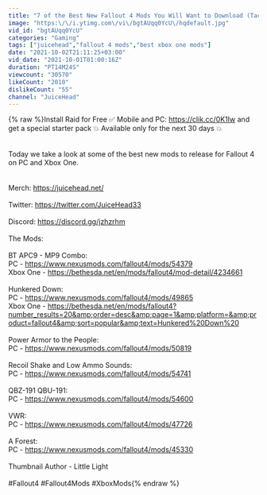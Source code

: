 ```yaml
---
title: "7 of the Best New Fallout 4 Mods You Will Want to Download (Tactical Mods)"
image: "https:\/\/i.ytimg.com\/vi\/bgtAUqq0YcU\/hqdefault.jpg"
vid_id: "bgtAUqq0YcU"
categories: "Gaming"
tags: ["juicehead","fallout 4 mods","best xbox one mods"]
date: "2021-10-02T21:11:25+03:00"
vid_date: "2021-10-01T01:00:16Z"
duration: "PT14M24S"
viewcount: "30570"
likeCount: "2010"
dislikeCount: "55"
channel: "JuiceHead"
---
```

{% raw %}Install Raid for Free ✅ Mobile and PC: <a rel="nofollow" target="blank" href="https://clik.cc/0K1Iw">https://clik.cc/0K1Iw</a> and get a special starter pack 💥 Available only for the next 30 days 💥<br /><br /><br />Today we take a look at some of the best new mods to release for Fallout 4 on PC and Xbox One. <br /><br /><br />Merch: <a rel="nofollow" target="blank" href="https://juicehead.net/">https://juicehead.net/</a><br /><br />Twitter: <a rel="nofollow" target="blank" href="https://twitter.com/JuiceHead33">https://twitter.com/JuiceHead33</a><br /><br />Discord: <a rel="nofollow" target="blank" href="https://discord.gg/jzhzrhm">https://discord.gg/jzhzrhm</a><br /><br />The Mods:<br /><br />BT APC9 - MP9 Combo: <br />PC - <a rel="nofollow" target="blank" href="https://www.nexusmods.com/fallout4/mods/54379">https://www.nexusmods.com/fallout4/mods/54379</a><br />Xbox One - <a rel="nofollow" target="blank" href="https://bethesda.net/en/mods/fallout4/mod-detail/4234661">https://bethesda.net/en/mods/fallout4/mod-detail/4234661</a><br /><br />Hunkered Down:<br />PC - <a rel="nofollow" target="blank" href="https://www.nexusmods.com/fallout4/mods/49865">https://www.nexusmods.com/fallout4/mods/49865</a><br />Xbox One - <a rel="nofollow" target="blank" href="https://bethesda.net/en/mods/fallout4?number_results=20&amp;order=desc&amp;page=1&amp;platform=&amp;product=fallout4&amp;sort=popular&amp;text=Hunkered%20Down%20">https://bethesda.net/en/mods/fallout4?number_results=20&amp;order=desc&amp;page=1&amp;platform=&amp;product=fallout4&amp;sort=popular&amp;text=Hunkered%20Down%20</a><br /><br />Power Armor to the People:<br />PC - <a rel="nofollow" target="blank" href="https://www.nexusmods.com/fallout4/mods/50819">https://www.nexusmods.com/fallout4/mods/50819</a><br /><br />Recoil Shake and Low Ammo Sounds:<br />PC - <a rel="nofollow" target="blank" href="https://www.nexusmods.com/fallout4/mods/54741">https://www.nexusmods.com/fallout4/mods/54741</a><br /><br />QBZ-191 QBU-191:<br />PC - <a rel="nofollow" target="blank" href="https://www.nexusmods.com/fallout4/mods/54600">https://www.nexusmods.com/fallout4/mods/54600</a><br /><br />VWR:<br />PC - <a rel="nofollow" target="blank" href="https://www.nexusmods.com/fallout4/mods/47726">https://www.nexusmods.com/fallout4/mods/47726</a><br /><br />A Forest:<br />PC - <a rel="nofollow" target="blank" href="https://www.nexusmods.com/fallout4/mods/45330">https://www.nexusmods.com/fallout4/mods/45330</a><br /><br />Thumbnail Author - Little Light<br /><br />#Fallout4 #Fallout4Mods #XboxMods{% endraw %}
